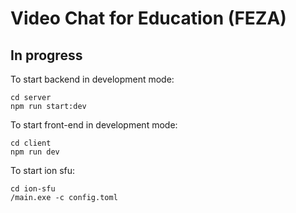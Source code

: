 # Video Chat for Education (FEZA) 

## In progress


To start backend in development mode:
```
cd server
npm run start:dev
```

To start front-end in development mode:
```
cd client
npm run dev
```

To start ion sfu:
```
cd ion-sfu
/main.exe -c config.toml
```


